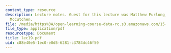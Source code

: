 ```yaml
---
content_type: resource
description: Lecture notes. Guest for this lecture was Matthew Furlong, Partner, Bingham
  McCutchen.
file: /media/https%3A/open-learning-course-data-rc.s3.amazonaws.com/15-617-the-law-of-corporate-finance-and-financial-markets-spring-2004/c88e40e51ec0e0d56281c3784dc46f50_lec19.pdf
file_type: application/pdf
resourcetype: Document
title: lec19.pdf
uid: c88e40e5-1ec0-e0d5-6281-c3784dc46f50
---
```

